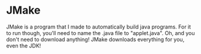 # JMake
JMake is a program that I made to automatically build java programs. For it to run though, you'll need to name the .java file to "applet.java". Oh, and you don't need to download anything! JMake downloads everything for you, even the JDK!

